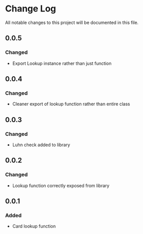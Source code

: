 # Change Log

All notable changes to this project will be documented in this file.

## 0.0.5

### Changed

* Export Lookup instance rather than just function

## 0.0.4

### Changed

* Cleaner export of lookup function rather than entire class

## 0.0.3

### Changed

* Luhn check added to library

## 0.0.2

### Changed

* Lookup function correctly exposed from library

## 0.0.1

### Added

* Card lookup function
